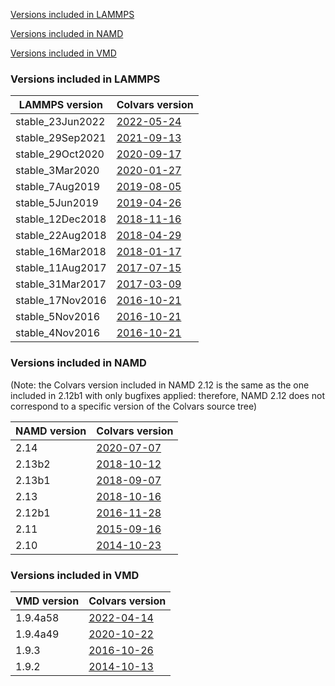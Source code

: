 [Versions included in LAMMPS](#versions-included-in-LAMMPS)

[Versions included in NAMD](#versions-included-in-NAMD)

[Versions included in VMD](#versions-included-in-VMD)

### Versions included in LAMMPS
LAMMPS version | Colvars version
-------------- | ---------------
stable_23Jun2022 | [2022-05-24](https://github.com/Colvars/colvars/releases/tag/lammps-stable_23Jun2022)
stable_29Sep2021 | [2021-09-13](https://github.com/Colvars/colvars/releases/tag/lammps-stable_29Sep2021)
stable_29Oct2020 | [2020-09-17](https://github.com/Colvars/colvars/releases/tag/lammps-stable_29Oct2020)
stable_3Mar2020 | [2020-01-27](https://github.com/Colvars/colvars/releases/tag/lammps-stable_3Mar2020)
stable_7Aug2019 | [2019-08-05](https://github.com/Colvars/colvars/releases/tag/lammps-stable_7Aug2019)
stable_5Jun2019 | [2019-04-26](https://github.com/Colvars/colvars/releases/tag/lammps-stable_5Jun2019)
stable_12Dec2018 | [2018-11-16](https://github.com/Colvars/colvars/releases/tag/lammps-stable_12Dec2018)
stable_22Aug2018 | [2018-04-29](https://github.com/Colvars/colvars/releases/tag/lammps-stable_22Aug2018)
stable_16Mar2018 | [2018-01-17](https://github.com/Colvars/colvars/releases/tag/lammps-stable_16Mar2018)
stable_11Aug2017 | [2017-07-15](https://github.com/Colvars/colvars/releases/tag/lammps-stable_11Aug2017)
stable_31Mar2017 | [2017-03-09](https://github.com/Colvars/colvars/releases/tag/lammps-stable_31Mar2017)
stable_17Nov2016 | [2016-10-21](https://github.com/Colvars/colvars/releases/tag/lammps-stable_17Nov2016)
stable_5Nov2016 | [2016-10-21](https://github.com/Colvars/colvars/releases/tag/lammps-stable_5Nov2016)
stable_4Nov2016 | [2016-10-21](https://github.com/Colvars/colvars/releases/tag/lammps-stable_4Nov2016)

### Versions included in NAMD
(Note: the Colvars version included in NAMD 2.12 is the same as the one included in 2.12b1 with only bugfixes applied: therefore, NAMD 2.12 does not correspond to a specific version of the Colvars source tree)

NAMD version | Colvars version
-------------- | ---------------
2.14 | [2020-07-07](https://github.com/Colvars/colvars/releases/tag/namd-2.14)
2.13b2 | [2018-10-12](https://github.com/Colvars/colvars/releases/tag/namd-2.13b2)
2.13b1 | [2018-09-07](https://github.com/Colvars/colvars/releases/tag/namd-2.13b1)
2.13 | [2018-10-16](https://github.com/Colvars/colvars/releases/tag/namd-2.13)
2.12b1 | [2016-11-28](https://github.com/Colvars/colvars/releases/tag/namd-2.12b1)
2.11 | [2015-09-16](https://github.com/Colvars/colvars/releases/tag/namd-2.11)
2.10 | [2014-10-23](https://github.com/Colvars/colvars/releases/tag/namd-2.10)

### Versions included in VMD
VMD version | Colvars version
-------------- | ---------------
1.9.4a58 | [2022-04-14](https://github.com/Colvars/colvars/releases/tag/vmd-1.9.4a58)
1.9.4a49 | [2020-10-22](https://github.com/Colvars/colvars/releases/tag/vmd-1.9.4a49)
1.9.3 | [2016-10-26](https://github.com/Colvars/colvars/releases/tag/vmd-1.9.3)
1.9.2 | [2014-10-13](https://github.com/Colvars/colvars/releases/tag/vmd-1.9.2)

